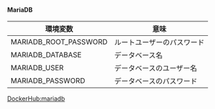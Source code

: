 #### MariaDB
| 環境変数              | 意味                       | 
| --------------------- | -------------------------- | 
| MARIADB_ROOT_PASSWORD | ルートユーザーのパスワード | 
| MARIADB_DATABASE      | データベース名             | 
| MARIADB_USER          | データベースのユーザー名   | 
| MARIADB_PASSWORD      | データベースのパスワード   | 
[DockerHub:mariadb](https://hub.docker.com/_/mariadb)